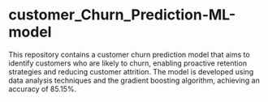 # customer_Churn_Prediction-ML-model
This repository contains a customer churn prediction model that aims to identify customers who are likely to churn, enabling proactive retention strategies and reducing customer attrition. The model is developed using data analysis techniques and the gradient boosting algorithm, achieving an accuracy of 85.15%.
